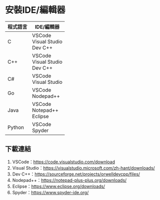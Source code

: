# 安裝IDE/編輯器

| 程式語言 | IDE/編輯器 | 
| ------- | -----  |
| C       | VSCode<br />Visual Studio<br />Dev C++ | 
| C++     | VSCode<br />Visual Studio<br />Dev C++ | 
| C#      | VSCode<br />Visual Studio | 
| Go      | VSCode<br />Nodepad++ | 
| Java    | VSCode<br />Notepad++<br />Eclipse | 
| Python  | VSCode<br />Spyder | 

## 下載連結

1. VSCode：<https://code.visualstudio.com/download>
2. Visual Studio：<https://visualstudio.microsoft.com/zh-hant/downloads/>
3. Dev C++：<https://sourceforge.net/projects/orwelldevcpp/files/>
4. Nodepad++：<https://notepad-plus-plus.org/downloads/>
5. Eclipse：<https://www.eclipse.org/downloads/>
6. Spyder：<https://www.spyder-ide.org/>